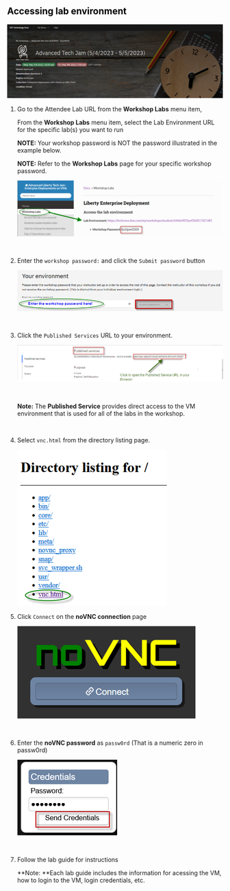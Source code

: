 
<h2 style="color:black">Accessing lab environment</h2>


  ![](./images/workshop-header.png)


1. Go to the Attendee Lab URL from the **Workshop Labs** menu item, 

    From the **Workshop Labs** menu item, select the Lab Environment URL for the specific lab(s) you want to run

    **NOTE:** Your workshop password is NOT the password illustrated in the example below. 
	
	
	**NOTE:** Refer to the **Workshop Labs** page for your specific workshop password. 
	
	![](./images/attendee-url.png)

    <br/>
 
2. Enter the `workshop password:` and click the `Submit password` button

    ![](./images/vm-access.png)

    <br/>


3. Click the `Published Services` URL to your environment. 

   
	![](./images/published-service.png)

    <br/>

    **Note:** The **Published Service** provides direct access to the VM environment that is used for all of the labs in the workshop. 

    <br/>
	
4. Select `vnc.html` from the directory listing page. 	

    ![](./images/vnc-listing.png)
	
5. Click `Connect` on the **noVNC connection** page

    ![](./images/vnc-connect.png)
	
    <br/>

6. Enter the **noVNC password** as `passw0rd`   (That is a numeric zero in passw0rd)

    ![](./images/vnc-creds.png)
	
    <br/>
     
7. Follow the lab guide for instructions  

    **Note: **Each lab guide includes the information for acessing the VM, how to login to the VM, login credentials, etc.  

  
  